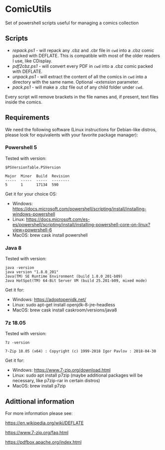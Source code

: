 # ComicUtils
Set of powershell scripts useful for managing a comics collection

## Scripts

+ *repack.ps1* - will repack any .cbz and .cbr file in `cwd` into a .cbz comic packed with DEFLATE.  This is compatible with most of the older readers I use, like CDisplay.
+ *pdf2cbz.ps1* - will convert every PDF in `cwd` into a .cbz comic packed with DEFLATE.
+ *unpack.ps1* - will extract the content of all the comics in `cwd` into a directory with the same name.  Optional *-extension* parameter.
+ *pack.ps1* - will make a .cbz file out of any child folder under `cwd`.

Every script will remove brackets in the file names and, if present, text files inside the comics.

## Requirements

We need the following software (Linux instructions for Debian-like distros, please look for equivalents with your favorite package manager):

### Powershell 5

Tested with version:

```
$PSVersionTable.PSVersion

Major  Minor  Build  Revision
-----  -----  -----  --------
5      1      17134  590
```

Get it for your choice OS:
+ Windows: https://docs.microsoft.com/powershell/scripting/install/installing-windows-powershell
+ Linux: https://docs.microsoft.com/es-es/powershell/scripting/install/installing-powershell-core-on-linux?view=powershell-6
+ MacOS: brew cask install powershell

### Java 8

Tested with version:

```
java -version
java version "1.8.0_201"
Java(TM) SE Runtime Environment (build 1.8.0_201-b09)
Java HotSpot(TM) 64-Bit Server VM (build 25.201-b09, mixed mode)
```

Get it for:
+ Windows: https://adoptopenjdk.net/
+ Linux: sudo apt-get install openjdk-8-jre-headless
+ MacOS: brew cask install caskroom/versions/java8


### 7z 18.05

Tested with version:

```
7z -version

7-Zip 18.05 (x64) : Copyright (c) 1999-2018 Igor Pavlov : 2018-04-30
```

Get it for:
+ Windows: https://www.7-zip.org/download.html
+ Linux: sudo apt install p7zip
    (maybe additional packages will be necessary, like p7zip-rar in certain distros)
+ MacOS: brew install p7zip

## Adittional information

For more information please see:

https://en.wikipedia.org/wiki/DEFLATE

https://www.7-zip.org/faq.html

https://pdfbox.apache.org/index.html
